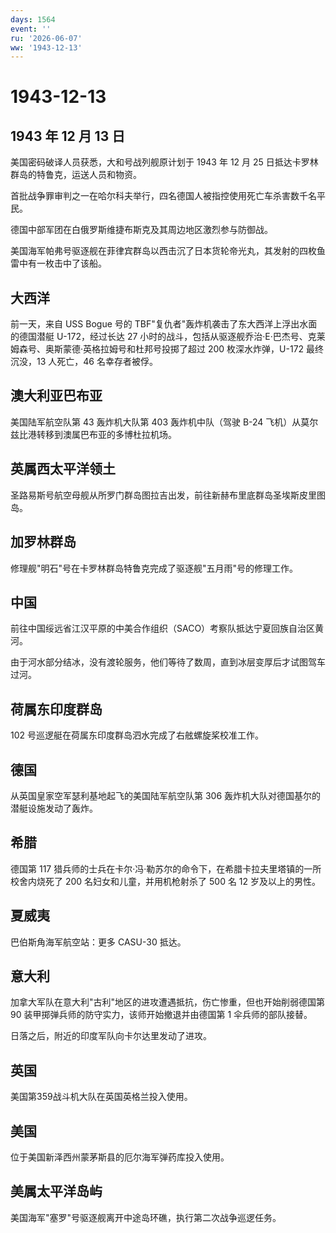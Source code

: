 ```yaml
---
days: 1564
event: ''
ru: '2026-06-07'
ww: '1943-12-13'
---
```


# 1943-12-13

## 1943 年 12 月 13 日

美国密码破译人员获悉，大和号战列舰原计划于 1943 年 12 月 25
日抵达卡罗林群岛的特鲁克，运送人员和物资。

首批战争罪审判之一在哈尔科夫举行，四名德国人被指控使用死亡车杀害数千名平民。

德国中部军团在白俄罗斯维捷布斯克及其周边地区激烈参与防御战。

美国海军帕弗号驱逐舰在菲律宾群岛以西击沉了日本货轮帝光丸，其发射的四枚鱼雷中有一枚击中了该船。

## 大西洋

前一天，来自 USS Bogue 号的
TBF"复仇者"轰炸机袭击了东大西洋上浮出水面的德国潜艇 U-172，经过长达 27
小时的战斗，包括从驱逐舰乔治·E·巴杰号、克莱姆森号、奥斯蒙德·英格拉姆号和杜邦号投掷了超过
200 枚深水炸弹，U-172 最终沉没，13 人死亡，46 名幸存者被俘。

## 澳大利亚巴布亚

美国陆军航空队第 43 轰炸机大队第 403 轰炸机中队（驾驶 B-24
飞机）从莫尔兹比港转移到澳属巴布亚的多博杜拉机场。

## 英属西太平洋领土

圣路易斯号航空母舰从所罗门群岛图拉吉出发，前往新赫布里底群岛圣埃斯皮里图岛。

## 加罗林群岛

修理舰"明石"号在卡罗林群岛特鲁克完成了驱逐舰"五月雨"号的修理工作。

## 中国

前往中国绥远省江汉平原的中美合作组织（SACO）考察队抵达宁夏回族自治区黄河。

由于河水部分结冰，没有渡轮服务，他们等待了数周，直到冰层变厚后才试图驾车过河。

## 荷属东印度群岛

102 号巡逻艇在荷属东印度群岛泗水完成了右舷螺旋桨校准工作。

## 德国

从英国皇家空军瑟利基地起飞的美国陆军航空队第 306
轰炸机大队对德国基尔的潜艇设施发动了轰炸。

## 希腊

德国第 117
猎兵师的士兵在卡尔·冯·勒苏尔的命令下，在希腊卡拉夫里塔镇的一所校舍内烧死了
200 名妇女和儿童，并用机枪射杀了 500 名 12 岁及以上的男性。

## 夏威夷

巴伯斯角海军航空站：更多 CASU-30 抵达。

## 意大利

加拿大军队在意大利"古利"地区的进攻遭遇抵抗，伤亡惨重，但也开始削弱德国第
90 装甲掷弹兵师的防守实力，该师开始撤退并由德国第 1 伞兵师的部队接替。

日落之后，附近的印度军队向卡尔达里发动了进攻。

## 英国

美国第359战斗机大队在英国英格兰投入使用。

## 美国

位于美国新泽西州蒙茅斯县的厄尔海军弹药库投入使用。

## 美属太平洋岛屿

美国海军"塞罗"号驱逐舰离开中途岛环礁，执行第二次战争巡逻任务。